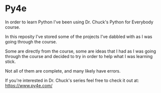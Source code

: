 # Py4e

In order to learn Python I've been using Dr. Chuck's Python for Everybody course.

In this reposity I've stored some of the projects I've dabbled with as I was going through the course. 

Some are directly from the course, some are ideas that I had as I was going through the course and decided to try in order to help what I was learning stick.

Not all of them are complete, and many likely have errors.

If you're interested in Dr. Chuck's series feel free to check it out at: https://www.py4e.com/
